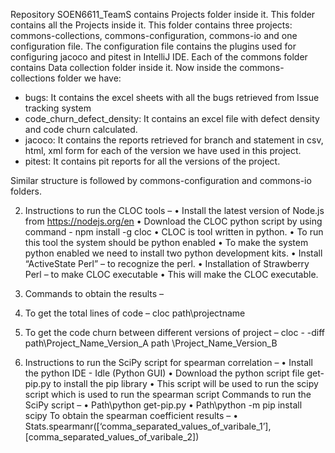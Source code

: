 Repository SOEN6611_TeamS contains Projects folder inside it. This folder contains all the Projects inside it.
This folder contains three projects: commons-collections, commons-configuration, commons-io and one configuration file.
The configuration file contains the plugins used for configuring jacoco and pitest in IntelliJ IDE.
Each of the commons folder contains Data collection folder inside it.
Now inside the commons-collections folder we have:
- bugs: It contains the excel sheets with all the bugs retrieved from Issue tracking system
- code_churn_defect_density: It contains an excel file with defect density and code churn calculated.
- jacoco: It contains the reports retrieved for branch and statement in csv, html, xml form for each of the version we have used in this project.
- pitest: It contains pit reports for all the versions of the project.

Similar structure is followed by commons-configuration and commons-io folders.


2. Instructions to run the CLOC tools –
•	Install the latest version of Node.js from https://nodejs.org/en
•	Download the CLOC python script by using command -  npm install -g cloc
•	CLOC is tool written in python. 
•	To run this tool the system should be python enabled
•	To make the system python enabled we need to install two python development kits.
•	Install “ActiveState Perl” – to recognize the perl.
•	Installation of Strawberry Perl – to make CLOC executable
•	This will make the CLOC executable.
3. Commands to obtain the results –
1. To get the total lines of code – cloc path\projectname
2. To get the code churn between different versions of project – cloc  - -diff path\Project_Name_Version_A path \Project_Name_Version_B

4. Instructions to run the SciPy script for spearman correlation –
•	Install the python IDE - Idle (Python GUI)
•	Download the python script file get-pip.py to install the pip library
•	This script will be used to run the scipy script which is used to run the spearman script
Commands to run the SciPy script –
•	Path\python get-pip.py
•	Path\python -m pip install scipy
To obtain the spearman coefficient results –
•	Stats.spearmanr([‘comma_separated_values_of_varibale_1’],[comma_separated_values_of_varibale_2])

